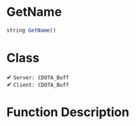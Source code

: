 # GetName
```js	
string GetName()
```
# Class
✔ `Server: CDOTA_Buff`  
✔ `Client: CDOTA_Buff`  

# Function Description

